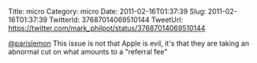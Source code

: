 Title: micro
Category: micro
Date: 2011-02-16T01:37:39
Slug: 2011-02-16T01:37:39
TwitterId: 37687014069510144
TweetUrl: https://twitter.com/mark_philpot/status/37687014069510144

[@parislemon](https://twitter.com/parislemon) This issue is not that Apple is evil, it's that they are taking an abnormal cut on what amounts to a "referral fee"